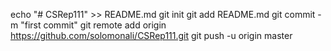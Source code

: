 echo "# CSRep111" >> README.md
git init
git add README.md
git commit -m "first commit"
git remote add origin https://github.com/solomonali/CSRep111.git
git push -u origin master
